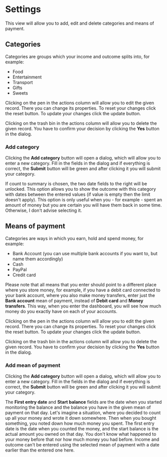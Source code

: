 # Settings
This view will allow you to add, edit and delete categories and means of payment.

## Categories
Categories are groups which your income and outcome splits into, for example:
- Food
- Entertainment
- Transport
- Gifts
- Sweets

Clicking on the pen in the actions column will allow you to edit the given record. There you can change its properties. To reset your changes click the reset button. To update your changes click the update button.

Clicking on the trash bin in the actions column will allow you to delete the given record. You have to confirm your decision by clicking the **Yes** button in the dialog.

### Add category
Clicking the **Add category** button will open a dialog, which will allow you to enter a new category. Fill in the fields in the dialog and if everything is correct, the **Submit** button will be green and after clicking it you will submit your category.

If count to summary is chosen, the two date fields to the right will be unlocked. This option allows you to show the outcome with this category with dates between the entered values (if value is empty then the limit doesn't apply). This option is only useful when you - for example - spent an amount of money but you are certain you will have them back in some time. Otherwise, I don't advise selecting it.

## Means of payment
Categories are ways in which you earn, hold and spend money, for example:
- Bank Account (you can use multiple bank accounts if you want to, but name them accordingly)
- Cash
- PayPal
- Credit card

Please note that all means that you enter should point to a different place where you store money, for example, if you have a debit card connected to your bank account, where you also make money transfers, enter just the **Bank account** mean of payment, instead of **Debit card** and **Money transfers**. This way, when you enter the dashboard, you will see how much money do you exactly have on each of your accounts.

Clicking on the pen in the actions column will allow you to edit the given record. There you can change its properties. To reset your changes click the reset button. To update your changes click the update button.

Clicking on the trash bin in the actions column will allow you to delete the given record. You have to confirm your decision by clicking the **Yes** button in the dialog.

### Add mean of payment
Clicking the **Add category** button will open a dialog, which will allow you to enter a new category. Fill in the fields in the dialog and if everything is correct, the **Submit** button will be green and after clicking it you will submit your category.

The **First entry date** and **Start balance** fields are the date when you started monitoring the balance and the balance you have in the given mean of payment on that day. Let's imagine a situation, where you decided to count up all your money and wrote it down somewhere. Then when you bought something, you noted down how much money you spent. The first entry date is the date when you counted the money, and the start balance is the actual amount you owned on that day. You don't know what happened to your money before that nor how much money you had before. Income and outcome can't be entered using the selected mean of payment with a date earlier than the entered one here.
